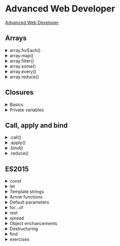 # Advanced Web Developer
[Advanced Web Developer](https://www.udemy.com/the-advanced-web-developer-bootcamp/)

## Arrays

<details>
<summary>array.forEach()</summary>

The forEach() method executes a provided function once for each array element.
Basic usage:

```js
  /*
 Write a function called doubleValues which accepts an array and returns a new array with all the values in the array passed to the function doubled

 Examples:
 doubleValues([1,2,3]) // [2,4,6]
 doubleValues([5,1,2,3,10]) // [10,2,4,9,20]

 */
function doubleValues(arr){
    var newArr = [];
    arr.forEach(function(val) {
        newArr.push(val * 2);
    });
    return newArr;
}

// Alternatively using ES2015

let double = arr => {
    var newArr = [];
    arr.forEach( val => newArr.push(val * 2) );
    return newArr;
};

/*
 Write a function called onlyEvenValues which accepts an array and returns a new array with only the even values in the array passed to the function

 Examples:
 onlyEvenValues([1,2,3]) // [2]
 onlyEvenValues([5,1,2,3,10]) // [2,10]

 */
function onlyEvenValues(arr){
    var newArr = [];
    arr.forEach(function(val){
        if(val % 2 === 0){
            newArr.push(val)
        }
    })
    return newArr;
}

/*
 Write a function called showFirstAndLast which accepts an array of strings and returns a new array with only the first and last character of each string.

 Examples:
 showFirstAndLast(['colt','matt', 'tim', 'udemy']) // ["ct", "mt", "tm", "uy"]
 showFirstAndLast(['hi', 'goodbye', 'smile']) // ['hi', 'ge', 'se']

 */
function showFirstAndLast(arr){
    var newArr = [];
    arr.forEach(function(val){
        newArr.push(val[0] + val[val.length-1])
    });
    return newArr;
}

/*
 Write a function called addKeyAndValue which accepts an array, a key, and a value and returns a the array passed to the function with the new key and value added for each variable

 Examples:
 addKeyAndValue([{name: 'Elie'}, {name: 'Tim'}, {name: 'Matt'}, {name: 'Colt'}], 'title', 'instructor')

 // [{name: 'Elie', title:'instructor'}, {name: 'Tim', title:'instructor'}, {name: 'Matt', title:'instructor'}, {name: 'Colt', title:'instructor'}]

 */
function addKeyAndValue(arr,key,value){
    arr.forEach(function(val){
        val[key] = value;
    });
    return arr;
}

/*
 Write a function called vowelCount which accepts a string and returns an object with the keys as the vowel and the values as the number of times the vowel appears in the string. This function should be case insensitive so a lowercase letter and uppercase letter should count

 Examples:
 vowelCount('Elie') // {e:2,i:1};
 vowelCount('Tim') // {i:1};
 vowelCount('Matt') // {a:1})
 vowelCount('hmmm') // {};
 vowelCount('I Am awesome and so are you') // {i: 1, a: 4, e: 3, o: 3, u: 1};
 */
function vowelCount(str){
    var splitArr = str.toLowerCase().split("");
    var obj = {};
    var vowels = "aeiou";

    splitArr.forEach(function(letter){
        if(vowels.indexOf(letter) !== -1){
            if(obj[letter]){
                obj[letter]++;
            } else{
                obj[letter] = 1;
            }
        }
    });
    return obj;
}
```
</details>

<details>
<summary>array.map()</summary>

The map() method creates a new array with the results of calling a provided function on every element in the calling array. See MDN

Basic usage:

```js
function doubleValues(arr) {
    return arr.map(function (val) {
        return val * 2
    });
}

//ES2015
let doubleValuesES2015 = arr => arr.map(val => val * 2);

function valTimesIndex(arr) {
    return arr.map(function (val, idx) {
        return val * idx;
    })
}

function extractValue(arr, key) {
    return arr.map(function (val) {
        return val[key];
    });
}

function extractFullName(arr) {
    return arr.map(function (val) {
        return val.first + " " + val.last;
    });
}
```
</details>

<details>
<summary>array.filter()</summary>
The filter() method creates a new array with all elements that pass the test implemented by the provided function. See MDN

Basic usage:
```js
/*
 Write a function called filterByValue which accepts an array of objects and a key and returns a new array with all the objects that contain that key.

 Examples:
 filterByValue([{first: 'Elie', last:"Schoppik"}, {first: 'Tim', last:"Garcia", isCatOwner: true}, {first: 'Matt', last:"Lane"}, {first: 'Colt', last:"Steele", isCatOwner: true}], 'isCatOwner') // [{first: 'Tim', last:"Garcia", isCatOwner: true}, {first: 'Colt', last:"Steele", isCatOwner: true}]
 */

function filterByValue(arr, key){
    return arr.filter(function(val){
        return val[key];
    });
}

/*
 Write a function called find which accepts an array and a value and returns the first element in the array that has the same value as the second parameter or undefined if the value is not found in the array.

 Examples:
 find([1,2,3,4,5], 3) // 3
 find([1,2,3,4,5], 10) // undefined
 */

function find(arr, searchValue){
    var value = "";
    arr.forEach(function(val) {
        if (val === searchValue)
            value = val;
    });
    return value || undefined;
}

/*
 Write a function called findInObj which accepts an array of objects, a key, and some value to search for and returns the first found value in the arrayt.

 Examples:
 findInObj([{first: 'Elie', last:"Schoppik"}, {first: 'Tim', last:"Garcia", isCatOwner: true}, {first: 'Matt', last:"Lane"}, {first: 'Colt', last:"Steele", isCatOwner: true}], 'isCatOwner',true) // {first: 'Tim', last:"Garcia", isCatOwner: true}
 */

function findInObj(arr, key, searchValue){
    for (var i = 0; i < arr.length; i++) {
        if (arr[i][key] === searchValue)
            return arr[i];
    }
    return undefined;
}

/*
 Write a function called removeVowels which accepts a string and returns a new string with all of the vowels (both uppercased and lowercased) removed. Every character in the new string should be lowercased.

 Examples:
 removeVowels('Elie') // ('l')
 removeVowels('TIM') // ('tm')
 removeVowels('ZZZZZZ') // ('zzzzzz')
 */

function removeVowels(str){
    str = str.toLowerCase();
    var strArray = str.split('');
    var vowels = 'aeiou';
    var newStr = '';
    return strArray.filter(function(val) {
        return vowels.indexOf( val ) === -1;
    }).join('');
}

/*
 Write a function called doubleOddNumbers which accepts an array and returns a new array with all of the odd numbers doubled (HINT - you can use map and fitler to double and then filter the odd numbers).

 Examples:
 doubleOddNumbers([1,2,3,4,5]) // [2,6,10]
 doubleOddNumbers([4,4,4,4,4]) // []
 */

function doubleOddNumbers(arr){
    return arr.filter(function(val) {
        return val % 2 !== 0;
    }).map(function(val){
        return val * 2;
    });
}
```
</details>

<details>
<summary>array.some()</summary>

The some() method tests whether at least one element in the array passes the test implemented by the provided function. See MDN

* Iterates through an array
* Runs a callback on each value in the array
* If the callbak returns true for at least one single value, return true
* Otherwise, return false
* The result will be a boolean

Basic usage:

```js
// How does some work?

function some(array, callback) {
    for (var i = 0; i < array.length; i++) {
        if (callback(array[i], i, array)) {
            return true;
        }
    }
    return false;
}

// Example callback for our hand built function above

function isEvenNumber(num) {
    return num % 2 === 0;
}

some([1, 2, 3], isEvenNumber); // True
some([1, 3, 5], isEvenNumber); // False

// Using built in array.some instead:

function hasEvenNumber(arr) {
    return arr.some(function (value) {
        return value % 2 === 0;
    });
}

hasEvenNumber([1,2,3,4]); // true
hasEvenNumber([1,3,5]); // false

// Example 2:

function hasComma(str) {
    return str.split('').some(function(value) {
        return value === ',';
    })
}

hasComma('This is wonderful'); // false
hasComma('This, is wonderful'); // true
```
</details>

<details>
<summary>array.every()</summary>

The every() method tests whether all elements in the array pass the test implemented by the provided function. See MDN

Basically an inverse of some - every element must pass a test

* Iterates through an array
* Runs a callback on each value in the array
* If the callbak returns false for at least one single value, return false
* Otherwise, return true
* The result will be a boolean
</details>

<details>
<summary>array.reduce()</summary>

The reduce() method applies a function against an accumulator and each element in the array (from left to right) to reduce it to a single value. See MDN

Basic usage:
```js
/*
 Write a function called extractValue which accepts an array of objects and a key and returns a new array with the value of each object at the key.

 Examples:
 var arr = [{name: 'Elie'}, {name: 'Tim'}, {name: 'Matt'}, {name: 'Colt'}]
 extractValue(arr,'name') // ['Elie', 'Tim', 'Matt', 'Colt']
 */

function extractValue(arr, key){
    var newArray = [];
    return arr.reduce(function(accumulator, nextValue){
        accumulator.push(nextValue[key]);
        return accumulator;
    },newArray);
}


/*
 Write a function called vowelCount which accepts a string and returns an object with the keys as the vowel and the values as the number of times the vowel appears in the string. This function should be case insensitive so a lowercase letter and uppercase letter should count

 Examples:
 vowelCount('Elie') // {e:2,i:1};
 vowelCount('Tim') // {i:1};
 vowelCount('Matt') // {a:1})
 vowelCount('hmmm') // {};
 vowelCount('I Am awesome and so are you') // {i: 1, a: 4, e: 3, o: 3, u: 1};
 */

function vowelCount(str){
    var vowels = 'aeiou';
    return str.toLowerCase().split('').reduce(function(accumulator, nextValue, i, array) {
        if(vowels.indexOf(nextValue) !== -1) {
            if (nextValue in accumulator) {
                accumulator[nextValue]++;
            } else {
                accumulator[nextValue] = 1;
            }
        }
        return accumulator;
    },{});
}

/*
 Write a function called addKeyAndValue which accepts an array of objects and returns the array of objects passed to it with each object now including the key and value passed to the function.

 Examples:
 var arr = [{name: 'Elie'}, {name: 'Tim'}, {name: 'Matt'}, {name: 'Colt'}];

 addKeyAndValue(arr, 'title', 'Instructor') //
 [
 {title: 'Instructor', name: 'Elie'},
 {title: 'Instructor', name: 'Tim'},
 {title: 'Instructor', name: 'Matt'},
 {title: 'Instructor', name: 'Colt'}
 ]
 */

function addKeyAndValue(arr, key, value){
    var obj = {};
    return arr.reduce(function(accumulator, nextValue) {
        // Take next value and add key value pair to it
        //accumulator.push(nextValue);
        //accumulator.push(nextValue[key] = value);
        obj = nextValue;
        obj[key] = value;
        accumulator.push(obj);
        return accumulator;
    }, []);
}


/*
 Write a function called partition which accepts an array and a callback and returns an array with two arrays inside of it. The partition function should run the callback function on each value in the array and if the result of the callback function at that specific value is true, the value should be placed in the first subarray. If the result of the callback function at that specific value is false, the value should be placed in the second subarray.

 Examples:

 function isEven(val){
 return val % 2 === 0;
 }

 var arr = [1,2,3,4,5,6,7,8];

 partition(arr, isEven) // [[2,4,6,8], [1,3,5,7]];

 function isLongerThanThreeCharacters(val){
 return val.length > 3;
 }

 var names = ['Elie', 'Colt', 'Tim', 'Matt'];

 partition(names, isLongerThanThreeCharacters) // [['Elie', 'Colt', 'Matt'], ['Tim']]
 */

function partition(arr, callback){
    return arr.reduce(function(accumulator, nextValue) {
        if (callback(nextValue))
            accumulator[0].push(nextValue);
        else
            accumulator[1].push(nextValue);
        return accumulator;
    },[[],[]]);
}
```
</details>

## Closures

<details>
<summary>
Basics
</summary>
A closure is the combination of a function and the lexical environment within which that function was declared. See MDN

Basic usage:

```js
// Basic closure
// Inner functions can see outer function variables

function outer() {
    var start = "Closures are";
    return function inner() {
        return start + " " + "awesome"
    }
}

outer(); // returns inner function definition
outer()(); // returns "Closures are awesome"

function outer(a){
    return function inner(b) {
        // the inner function is making use of the variable "a"
        // which was defined in an outer function called "outer"
        // and by the time inner is called, that outer function has returned
        // this function called "inner" is a closure
        return a+b;
    }
}

outer(5)(5); // 10
var storeOuter = outer(5);
storeOuter(10); //15

/*
 Write a function called specialMultiply which accepts two parameters. If the function is passed both parameters, it should return the product of the two. If the function is only passed one parameter - it should return a function which can later be passed another parameter to return the product. You will have to use closure and arguments to solve this.

 Examples:

 specialMultiply(3,4); // 12
 specialMultiply(3)(4); // 12
 specialMultiply(3); // function(){}....
 */

function specialMultiply(a,b){
    if (arguments.length === 2)
        return a*b;
    if(arguments.length === 1){
        return function(b){
            return a*b;
        }
    }
    return false;
}

/*
 Write a function called guessingGame which takes in one parameter amount. The function should return another function that takes in a parameter called guess. In the outer function, you should create a variable called answer which is the result of a random number between 0 and 10 as well as a variable called guesses which should be set to 0.

 In the inner function, if the guess passed in is the same as the random number (defined in the outer function) - you should return the string "You got it!". If the guess is too high return "Your guess is too high!" and if it is too low, return "Your guess is too low!". You should stop the user from guessing if the amount of guesses they have made is greater than the initial amount passed to the outer function.

 You will have to make use of closure to solve this problem.

 Examples (yours might not be like this, since the answer is random every time):

 var game = guessingGame(5)
 game(1) // "You're too low!"
 game(8) // "You're too high!"
 game(5) // "You're too low!"
 game(7) // "You got it!"
 game(1) // "You are all done playing!"

 var game2 = guessingGame(3)
 game2(5) // "You're too low!"
 game2(3) // "You're too low!"
 game2(1) // "No more guesses the answer was 0"
 game2(1) // "You are all done playing!"
 */

function guessingGame(amount){
    var answer = Math.floor(Math.random() * 11),
        guesses = 0;
    return function guess(guess) {
        guesses++;
        if (guesses > amount)
            return "You are all done playing!";
        if (guess === answer)
            return "You got it!";
        if (guess > answer)
            return "Your guess is too high!";
        return "Your guess is too low!"
    }
}
```
</details>

<details>
<summary>
Private variables
</summary>

```js
// Private variables

function counter(){
    var count = 0;
    return function inner(){
        count++;
        return count;
    }
}

var counter1 = counter();

counter1; // function definition

counter1(); // 1

counter1(); // 2

var counter2 = counter();

counter2(); // 1

// Demonstrates private variable;

count; // Reference error

// More privacy

function classRoom(){
    var instructors = ["Elie", "Colt"]
    return {
        getInstructors: function(){
            return instructors;
        },
        addInstructor: function(instructor){
            instructors.push(instructor);
            return instructors;
        }
    }
}

var first = classRoom();

first.getInstructors(); // ["Elie", "Colt"]

first.addInstructor("Matt"); // ["Elie", "Colt", "Matt"]

var second = classRoom();

second.addInstructor("Bob"); // ["Elie", "Colt", "Bob"]

first.getInstructors(); // ["Elie", "Colt", "Matt"]

// Gotcha - can use pop to remove instructors from private variable!


first.getInstructors().pop(); // "Matt"

// Correct implementation

function classRoom(){
    var instructors = ["Elie", "Colt"]
    return {
        getInstructors: function(){
            return instructors.slice();
        },
        addInstructor: function(instructor){
            instructors.push(instructor);
            return instructors.slice();
        }
    }
}

var course1 = classRoom();
course1.getInstructors().pop(); // ["Colt"]
course1.getInstructors().pop(); // ["Colt"]
course1.getInstructors(); // ["Colt", "Elie"]

// now the instructors variable is truly private!
```
</details>

## Call, apply and bind

<details>
<summary>
.call()
</summary>
The call() method calls a function with a given this value and arguments provided individually.

Basic usage:

```js
/*
 Write a function called arrayFrom which converts an array-like-object into an array.

 Examples:
 var divs = document.getElementsByTagName('divs');
 divs.reduce // undefined
 var converted = arrayFrom(divs);
 converted.reduce // function(){}....
 */

function arrayFrom(arrayLikeObject){
    return [].slice.call(arrayLikeObject)
}

/*
 // Write a function called sumEvenArguments which takes all of the arguments
 passed to a function and returns the sum of the even ones.

 Examples:
 sumEvenArguments(1,2,3,4) // 6
 sumEvenArguments(1,2,6) // 8
 sumEvenArguments(1,2) // 2
 */

function sumEvenArguments(){
    var args = [].slice.call(arguments);
    return args.reduce(function(acc, nextVal) {
        if (nextVal % 2 === 0) {
            acc += nextVal;
        }
        return acc;
    },0)
}
```
</details>

<details>
<summary>
.apply()
</summary>
The apply() method calls a function with a given this value, and arguments provided as an array (or an array-like object). See MDN

Basic usage:

```js
/*
 Write a function called invokeMax which accepts a function and a maximum amount. invokeMax should return a function that when called increments a counter. If the counter is greater than the maximum amount, the inner function should return "Maxed Out"

 Examples:

 function add(a,b){
 return a+b
 }

 var addOnlyThreeTimes = invokeMax(add,3);
 addOnlyThreeTimes(1,2) // 3
 addOnlyThreeTimes(2,2) // 4
 addOnlyThreeTimes(1,2) // 3
 addOnlyThreeTimes(1,2) // "Maxed Out!"

 */

function invokeMax(fn, num){
    var max = 0;
    return function(){
        if(max >= num) return "Maxed Out!";
        max++;
        return fn.apply(this,arguments);
    }
}

/*
 Write a function called once which accepts two parameters, a function and a value for the keyword 'this'. Once should return a new function that can only be invoked once, with the value of the keyword this in the function set to be the second parameter.

 Examples:

 function add(a,b){
 return a+b
 }

 var addOnce = once(add, this);
 addOnce(2,2) // 4
 addOnce(2,2) // undefined
 addOnce(2,2) // undefined

 function doMath(a,b,c){
 return this.firstName + " adds " + (a+b+c)
 }

 var instructor = {firstName: "Elie"}
 var doMathOnce = once(doMath, instructor);
 doMathOnce(1,2,3) // "Elie adds 6"
 doMathOnce(1,2,3) // undefined


 */

function once(fn, thisArg){
    var hasBeenCalled = false;
    return function(){
        if(!hasBeenCalled){
            hasBeenCalled = true;
            return fn.apply(thisArg, arguments)
        }
    }
}
```
</details>

<details>
<summary>
.bind()
</summary>
The filter() method creates a new array with all elements that pass the test implemented by the provided function. See MDN

Basic usage:
</details>

<details>
<summary>
.reduce()
</summary>
The reduce() method applies a function against an accumulator and each element in the array (from left to right) to reduce it to a single value. See MDN

Basic usage:
</details>

## ES2015

<details>
<summary>
const
</summary>
Constants are block-scoped, much like variables defined using the let statement. The value of a constant cannot change through re-assignment, and it can't be redeclared. See MDN

Basic usage:

```js
var firstInstructor = "Colt";

firstInstructor = "Elie";

const anotherInstructor = "Tim";

anotherInstructor = "Elie"; // TypeError

const anotherInstructor = "Bob"; // SyntaxError

// We can NEVER redeclare a const
// However if const is an object or array their values can change
// This is because const only makes the binding imutable, not the values.
// Primitives are the same as their bindings so cannot change
// But object and array VALUES can be changed

const numbers = [1,2,3,4];
numbers.push(10);
numbers; // (5) [1,2,3,4,10]
numbers = "No!"; // TypeError
```
</details>

<details>
<summary>
let
</summary>
The let statement declares a block scope local variable, optionally initializing it to a value. See MDN

Basic usage:

```js
// Let creates block scope

var instructor = "Elie";

if (instructor === "Elie") {
    let funFact = "Plays Cello!";
}

funFact; // Reference error

// Hoisting with let

function helloInstructor() {
    return elie;
    var elie = "ME!";
}
helloInstructor(); // undefined - notice that the variable is created, but not assigned a value

// Variable is hoisted to the top of the function

// So the above becomes:

function helloInstructor() {
    var elie;
    return elie;
    elie = "ME!";
}

// Everything below the return statement is unreachable.

// Let has hoisting as well but we cannot access the value
// It occupies a Temporal Dead Zone (TDZ)

function helloSecondInstructor() {
    return colt;
    let colt = "Him!";
}
helloSecondInstructor(); // ReferenceError

// Use cases for let

for (var i = 0; i < 5; i++) {
    setTimeout(function () {
        console.log(i);
    }, 1000)
}

// 5 (five times)
// Because by the time the setTimeout completes the for loop has completed and i = the last value (5)

// Pre ES2015 solution:

for (var i = 0; i < 5; i++) {
    (function (j) {
        setTimeout(function () {
            console.log(j);
        }, 1000);
    })(i)
}

// ES2015

for (let i = 0; i < 5; i++) {
    setTimeout(function () {
        console.log(i);
    }, 1000)
}
```
</details>

<details>
<summary>
Template strings
</summary>
Template literals are string literals allowing embedded expressions. You can use multi-line strings and string interpolation features with them. They were called "template strings" in prior editions of the ES2015 specification. MDN

Basic usage:

```js
//ES5

var firstName = "Elie";

var lastName = "Schoppik";

console.log("Hello" + firstName + " " + lastName); // error prone!

//ES2015

console.log(`Hello ${firstName} ${lastName}`);

//Multiline strings

`
Hello
How
Nice
This
Is!
`
```
</details>

<details>
<summary>
Arrow functions
</summary>
An arrow function expression has a shorter syntax than a function expression and does not have its own this, arguments, super, or new.target. These function expressions are best suited for non-method functions, and they cannot be used as constructors. See MDN

* Arrow functions are not exatly the same as regular functions!
* Arrow functions do not get their own 'this' keyword
Inside of an arrow function, the keyword this has its original meaning from the enclosing context
* The fact that arrow functions do not have their own this keyword can be quite helpful - you just need to understand when you might NOT want that!
* Arrow functions do not get arguments
* Arrow functions should not be used for object methods
Basic usage:

```js
// ES5
var add = function(a,b){
    return a+b;
};

// Replace the keyword 'function' with =>

let add = (a,b) => {
    return a+b;
};

// One line arrow functions
// # You can put arrow functions on one line
// # But you must omit the return keyword as well as curly braces

let add = (a,b) => {
    return a+b;
};

// Becomes

let add = (a,b) => a+b;

// Refactoring with arrow functions

// ES5
[1,2,3].map(function(value){
    return value * 2;
}) // [2,4,6]

// Becomes

[1,2,3].map(value => value * 2);

// ES5

function doubleAndFilter(arr){
    return arr.map(function(value){
        return value * 2;
    }).filter(function(value){
        return value % 3 === 0;
    })
}

doubleAndFilter([5,10,15,20]); // [30]

var doubleAndFilter = arr => arr.map(val => val * 2).filter(num => num % 3 === 0);

doubleAndFilter([5,10,15,20]); // [30]

// A familiar situation:

var instructor = {
    firstName: "Elie",
    saysHi: function(){
        setTimeout(function(){
            console.log("Hello " + this.firstName);
        }, 1000);
    }
}

instructor.saysHi(); // "Hello undefined"
// this.firstName is undefined because the 'this' context has changed to the setTimeout context, NOT the instructor object
// In ES5 we can solve this by binding the this context to the setTimeout function:

// ES15 solution:

var instructor = {
    firstName: "Elie",
    saysHi: function(){
        setTimeout(function(){
            console.log("Hello " + this.firstName);
        }.bind(this), 1000);
    }
}

instructor.saysHi(); // "Hello Elie"

// ES2015 solution

var instructor = {
    firstName: "Elie",
    saysHi: function(){
        setTimeout(() => {
            console.log("Hello " + this.firstName);
        }, 1000);
    }
}

// Because arrow functions do not have a 'this' value the this value takes its context from the outer closure - the instructor object
// But we still need to use the function keyword for the saysHi method, since that needs a this value

// Arrow functions also don't get an arguments value either.

/* 1 - Refactor the following code to use ES2015 arrow functions - make sure your function is also called tripleAndFilter

 function tripleAndFilter(arr){
 return arr.map(function(value){
 return value * 3;
 }).filter(function(value){
 return value % 5 === 0;
 })
 }

 */

let tripleAndFilter = arr => arr.map(val => val * 3).filter(val => val % 5 === 0);


/* 2 - Refactor the following code to use ES2015 arrow functions. Make sure your function is also called doubleOddNumbers

 function doubleOddNumbers(arr){
 return arr.filter(function(val){
 return val % 2 !== 0;
 }).map(function(val){
 return val *2;
 })
 }

 */

let doubleOddNumbers = arr => arr.filter(val => val % 2 !== 0).map(val => val * 2 );



/* 3 - Refactor the following code to use ES2015 arrow functions. Make sure your function is also called mapFilterAndReduce.

 function mapFilterAndReduce(arr){
 return arr.map(function(val){
 return val.firstName
 }).filter(function(val){
 return val.length < 5;
 }).reduce(function(acc,next){
 acc[next] = next.length
 return acc;
 }, {})
 }
 */

let mapFilterAndReduce = (arr) => arr.map(val => val.firstName).filter(val => val.length < 5)
    .reduce((acc,next) => {
        acc[next] = next.length
        return acc;
    }, {})

/* 4 - Write a function called createStudentObj which accepts two parameters, firstName and lastName and returns an object with the keys of firstName and lastName with the values as the parameters passed to the function.

 Example:
 createStudentObj('Elie', 'Schoppik') // {firstName: 'Elie', lastName: 'Schoppik'}
 */

let createStudentObj = (firstName, lastName) => ({firstName:firstName, lastName:lastName})


/* 5 - Given the following code:


 Refactor this code to use arrow functions to make sure that in 1000 milliseconds you console.log 'Hello Colt'

 var instructor = {
 firstName: "Colt",
 sayHi: function(){
 setTimeout(function(){
 console.log('Hello ' + this.firstName)
 },1000)
 }
 }

 */

var instructor = {
    firstName: "Colt",
    sayHi: function(){
        setTimeout(() =>{
            console.log('Hello ' + this.firstName)
        }, 1000)
    }
}
```
</details>

<details>
<summary>
Default parameters
</summary>
Default function parameters allow formal parameters to be initialized with default values if no value or undefined is passed. See MDN

```js
// ES5
function add(a, b){
    return a+b;
}

add(); // NaN because a is undefined and b is undefined

// ES5 solutions
function add(a, b){
    if(a == undefined) {
        a = 2;
    }
    if(b == undefined) {
        b = 5;
    }
    return a+b;
}

// ES2015 solution
function add(a=10, b=20){
    return a+b;
}

add(); // 30
add(20); // 40
```
</details>

<details>
<summary>
for...of
</summary>
The for...of statement creates a loop iterating over iterable objects (including the built-in String, Array, e.g. the Array-like arguments or NodeList objects, TypedArray, Map and Set, and user-defined iterables), invoking a custom iteration hook with statements to be executed for the value of each distinct property of the object. See MDN

Basic usage:

```js
var arr = [1,2,3,4,5];

for(let val of arr){
    console.log(val);
}

// 1
// 2
// 3
// 4
// 5

// Cannot be used on objects
```
</details>

<details>
<summary>
rest
</summary>
The rest parameter syntax allows us to represent an indefinite number of arguments as an array. See MDN

* The rest operator always returns an array
* Is called the rest operator "only" when it is a parameter to a function
* Is accessed without the ... in a function
* A better alternative to using the arguments array-like-object
Basic usage:

```js
function printRest(a, b, ...c) {
    console.log(a);
    console.log(b);
    console.log(c);
}

printRest(1, 2, 3, 4, 5, 6);

// 1
// 2
// [3,4,5,6]

//ES5
function sumArguments() {
    var total = 0;
    for (var i = 0; i < arguments.length; i++) {
        total += arguments[i];
    }
    return total;
}

//Fancier ES5
function sumArguments() {
    var argumentsArray = [].slice.call(arguments);
    return argumentsArray.reduce(function(acc,next){
        return acc + next;
    });
}

// ES2015
var sumArguments = (...args) => args.reduce((acc, next) => acc + next);
```
</details>

<details>
<summary>
spread
</summary>
Spread syntax allows an iterable such as an array expression or string to be expanded in places where zero or more arguments (for function calls) or elements (for array literals) are expected, or an object expression to be expanded in places where zero or more key-value pairs (for object literals) are expected. See MDN

* Used on arrays to spread each value out (as a comma seperated value)
* Useful when you have an array, but what you are working with expects comma separated values

Basic usage:

```js
// ES5
var arr1 = [1,2,3];
var arr1 = [4,5,6];
var arr1 = [7,8,9];
var combined = arr1.concat(arr2).concat(arr3);

// ES2015
var combined = [...arr1,...arr2,...arr3];

// Spread instead of apply

// ES5
var arr = [3,2,4,1,5];

Math.max(arr); // NaN

Math.max.apply(this, arr); // 5

// ES2015
Math.max(...arr);

function sumValues(a,b,c){
    return a+b+c;
}

var nums = [12,15,20];

// ES5
sumValues.apply(this, nums); // 47

// ES2015
sumValues(...nums);
```
</details>

<details>
<summary>
Object enchancements
</summary>
Basic usage:

```js
// Object Shorthand Notation

var firstName = "Elie";
var lastName = "Schoppik";

// ES5
let instructor = {
    firstName: firstName,
    lastName: lastName
}

// ES2015
var instructor = {
    firstName,
    lastName
}

// Object Methods

// ES5
var instructor = {
    sayHello: function() {
        return "Hello";
    }
}

// ES2015
var instructor = {
    sayHello(){
        return "Hello"''
    }
}

// Computed Property Names

// ES5
var firstName = "Elie";
var instructor = {};
instructor[firstName] = "That's me!";

instructor.Elie; // "That's me!"

// ES2015
var firstName = "Elie";
var instructor = {
    [firstName]: "That's me!"
};

instructor.Elie; // "That's me!"
```
</details>

<details>
<summary>
Destructuring
</summary>
The destructuring assignment syntax is a JavaScript expression that makes it possible to unpack values from arrays, or properties from objects, into distinct variables. See MDN

Extracting values from data stored in objects and arrays

```js
// ES5

var instructor = {
    firstName: "Elie",
    lastName: "Schoppik"
}

var firstName = instructor.firstName;
var lastName = instructor.lastName;

firstName; // "Elie"
lastName; // "Schoppik"

// Gets worse more elements we have

// ES2015

var instructor = {
    firstName: "Elie",
    lastName: "Schoppik"
}

var {firstName, lastName} = instructor;

firstName; // "Elie"
lastName; // "Schoppik"

// MUST use same variable names

// If you want to use different variable names:

var instructor = {
    firstName: "Elie",
    lastName: "Schoppik"
}

var {firstName:first, lastName:last} = instructor;

first; // "Elie"
last; // "Schoppik"

// ES5 Default Values with an object

function createInstructor(options) {
    var options = options || {};
    var name = options.name || {first: "Matt", last: "Lane"}
    var isFunny = options.isFunny || false;
    return [name.first, name.last, isFunny];
}

createInstructor(); // ["Matt", "Lane", false]
createInstructor({isFunny: true}); // ["Matt", "Lane", true]
createInstructor({name: {first: "Tim", last: "Garcia"}}); // ["Tim", "Garcia", false]

// Lots of work!

// ES2015 Destructuring

function createInstructor({name = {first: "Matt", last: "Lane"}, isFunny=false} = {}) {
    return [name.first, name.last, isFunny];
}

// # We're passing in a destructured object as a default parameter!
// # We assign as a default value an empty object so ES2015 knows we are destructuring
// # If nothing is passwed in, we default to the destructured object as the parameter

// Object fields as parameters ES5

function displayInfo(obj) {
    return [obj.name, obj.favColor];
}

var instructor = {
    name: "Elie",
    favColor: "Purple"
}

displayInfo(instructor); // ["Elie", "Purple"]

// Object fields as parameters ES2015

function displayInfo({name,favColor}) {
    return [name, favColor];
}

var instructor = {
    name: "Elie",
    favColor: "Purple"
}

displayInfo(instructor); // ["Elie", "Purple"]

// Arrays

var arr = [1, 2, 3];

// ES5
var a = arr[0];
var b = arr[1];
var c = arr[2];

a; //1
b; //2
c; //3

// ES2015

var [a,b,c] = arr;

a; //1
b; //2
c; //3

// ES5 vx ES2015

function returnNumbers(a, b) {
    return [a, b];
}

var first = returnNumbers(5, 10)[0];
var second = returnNumbers(5, 10)[1];

first; // 5
second; // 10

// ES2015

[first, second] = returnNumbers(5, 10);

first; // 5
second; // 10

// Swapping values

// ES5
function swap(a, b) {
    var temp = a;
    a = b;
    b = temp;
    return [a, b];
}

swap(10,5); // [5,10]

// ES2015
function swap(a,b) {
    return [a,b] = [b,a];
}

swap(10,5); // [5,10]

// Exercises

function displayStudentInfo(obj){
    var {first, last} = obj;
    return `Your full name is ${first} ${last}`
}

function printFullName({first,last}){
    return `Your full name is ${first} ${last}`
}

function createStudent({likesJavaScript = true, likesES2015 = true} = {}){
    var start = 'The student';
    if(likesJavaScript && likesES2015){
        start += ' likes JavaScript and ES2015'
    } else if(likesJavaScript){
        start += ' likes JavaScript!'
    } else if(likesES2015){
        start += ' likes ES2015!'
    } else {
        start += ' does not like much...'
    }
    return start;
}

function reverseArray(arr){
    for(var i = 0; i < arr.length/2; i++){
        [arr[i], arr[arr.length - 1 - i]] = [arr[arr.length - 1 - i], arr[i]]
    }
    return arr;
}
```
</details>

<details>
<summary>
find
</summary>
The find() method returns the value of the first element in the array that satisfies the provided testing function. Otherwise undefined is returned. See MDN

* Invoked on arrays
* Accepts a callback with value, index and array (just like forEach, map, filter, etc.)
* Returns the value found or undefined if not found

```js
/**
 * Created by ben on 20/01/2018.
 */

var instructors = [{name: "elie"}, {name: "Matt"}, {name: "Tim"}, {name: "Colt"}];

instructors.find(function(val){
    return val.name == "Tim"
}); // {name: "Tim"}

// Using arrow functions

instructors.find((val) => val.name == "Tim");

// findIndex

// Similar to find, but returns an index or -1 if the value is not found

var instructors = [{name: "elie"}, {name: "Matt"}, {name: "Tim"}, {name: "Colt"}];

instructors.findIndex(function(val){
    return val.name == "Tim"
}); // 2

instructors.findIndex(function(val){
    return val.name == "Bob"
}); // -1
```
</details>

<details>
<summary>
exercises
</summary>

```js
/*
 Write a function called copyObject, which accepts one parameter, an object. The function should return a shallow copy of the object.

 var o = {name: 'Elie'}
 var o2 = copyObject({}, o)
 o2.name = "Tim"
 o2.name // 'Tim'
 o.name // 'Elie'
 */

function copyObject(obj){
    return Object.assign({},obj);
}

/*

 Write a function called checkIfFinite which accepts one parameter and returns true if that parameter is a finite number.

 checkIfFinite(4) // true
 checkIfFinite(-3) // true
 checkIfFinite(4. // .toEqual(true
 checkIfFinite(NaN) // false
 checkIfFinite(Infinity) // false
 */

function checkIfFinite(number){
    return Number.isFinite(number);
}

/*

 Write a function called areAllNumbersFinite which accepts an array and returns true if every single value in the array is a finite number, otherwise return false.

 var finiteNums = [4,-3,2.2]
 var finiteNumsExceptOne = [4,-3,2.2,NaN]
 areAllNumbersFinite(finiteNums) // true
 areAllNumbersFinite(finiteNumsExceptOne) // false
 */

function areAllNumbersFinite(arr){
    return arr.every((val) => Number.isFinite(val))
}

/*

 Write a function called convertArrayLikeObject which accepts a single parameter, an array like object. The function should return the array like object converted to an array.

 var divs = document.getElementsByTagName('div')
 divs.reduce // undefined

 var converted = convertArrayLikeObject(divs)
 converted.reduce // funciton(){}...
 */

function convertArrayLikeObject(obj){
    return Array.from(obj);
}

/*

 Write a function called displayEvenArguments which accepts a variable number of arguments and returns a new array with all of the arguments that are even numbers.

 displayEvenArguments(1,2,3,4,5,6) // [2,4,6]
 displayEvenArguments(7,8,9) // [8]
 displayEvenArguments(1,3,7) // []
 */

function displayEvenArguments(...args){
    return args.filter((val) => val % 2 == 0);
}
```
</details>


